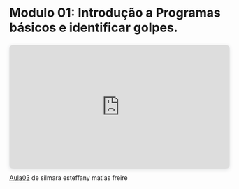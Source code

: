 # Modulo 01: Introdução a Programas básicos e identificar golpes.

<div style="position: relative; width: 100%; height: 0; padding-top: 56.2500%;
 padding-bottom: 0; box-shadow: 0 2px 8px 0 rgba(63,69,81,0.16); margin-top: 1.6em; margin-bottom: 0.9em; overflow: hidden;
 border-radius: 8px; will-change: transform;">
  <iframe loading="lazy" style="position: absolute; width: 100%; height: 100%; top: 0; left: 0; border: none; padding: 0;margin: 0;"
    src="https://www.canva.com/design/DAGRrupv9iY/aPBEhdZ-r0OARKT4Fa7_KQ/view?embed" allowfullscreen="allowfullscreen" allow="fullscreen">
  </iframe>
</div>
<a href="https:&#x2F;&#x2F;www.canva.com&#x2F;design&#x2F;DAGRrupv9iY&#x2F;aPBEhdZ-r0OARKT4Fa7_KQ&#x2F;view?utm_content=DAGRrupv9iY&amp;utm_campaign=designshare&amp;utm_medium=embeds&amp;utm_source=link" target="_blank" rel="noopener">Aula03</a> de silmara esteffany matias freire